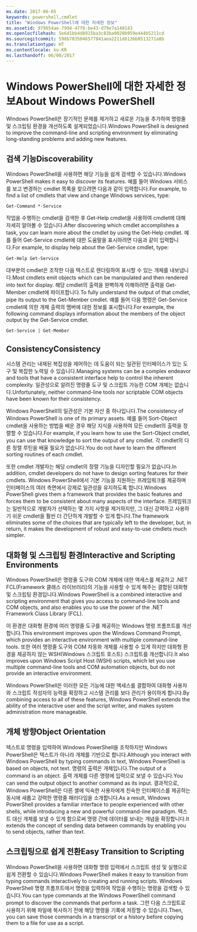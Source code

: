 ```yaml
---
ms.date: 2017-06-05
keywords: powershell,cmdlet
title: "Windows PowerShell에 대한 자세한 정보"
ms.assetid: 979654ae-7994-47f8-be43-d79e7a140143
ms.openlocfilehash: 5e6d1bb4d8915ba3c83ba0020b959e444b5211cd
ms.sourcegitcommit: 598b7835046577841aea2211d613bb8513271a8b
ms.translationtype: HT
ms.contentlocale: ko-KR
ms.lasthandoff: 06/08/2017
---
```

# <a name="about-windows-powershell"></a><span data-ttu-id="8fd87-103">Windows PowerShell에 대한 자세한 정보</span><span class="sxs-lookup"><span data-stu-id="8fd87-103">About Windows PowerShell</span></span>
<span data-ttu-id="8fd87-104">Windows PowerShell은 장기적인 문제를 제거하고 새로운 기능을 추가하여 명령줄 및 스크립팅 환경을 개선하도록 설계되었습니다.</span><span class="sxs-lookup"><span data-stu-id="8fd87-104">Windows PowerShell is designed to improve the command-line and scripting environment by eliminating long-standing problems and adding new features.</span></span>

## <a name="discoverability"></a><span data-ttu-id="8fd87-105">검색 기능</span><span class="sxs-lookup"><span data-stu-id="8fd87-105">Discoverability</span></span>
<span data-ttu-id="8fd87-106">Windows PowerShell을 사용하면 해당 기능을 쉽게 검색할 수 있습니다.</span><span class="sxs-lookup"><span data-stu-id="8fd87-106">Windows PowerShell makes it easy to discover its features.</span></span> <span data-ttu-id="8fd87-107">예를 들어 Windows 서비스를 보고 변경하는 cmdlet 목록을 찾으려면 다음과 같이 입력합니다.</span><span class="sxs-lookup"><span data-stu-id="8fd87-107">For example, to find a list of cmdlets that view and change Windows services, type:</span></span>

```
Get-Command *-Service
```

<span data-ttu-id="8fd87-108">작업을 수행하는 cmdlet을 검색한 후 Get-Help cmdlet을 사용하여 cmdlet에 대해 자세히 알아볼 수 있습니다.</span><span class="sxs-lookup"><span data-stu-id="8fd87-108">After discovering which cmdlet accomplishes a task, you can learn more about the cmdlet by using the Get-Help cmdlet.</span></span> <span data-ttu-id="8fd87-109">예를 들어 Get-Service cmdlet에 대한 도움말을 표시하려면 다음과 같이 입력합니다.</span><span class="sxs-lookup"><span data-stu-id="8fd87-109">For example, to display help about the Get-Service cmdlet, type:</span></span>

```
Get-Help Get-Service
```
<span data-ttu-id="8fd87-110">대부분의 cmdlet은 조작한 다음 텍스트로 렌더링하여 표시할 수 있는 개체를 내보냅니다.</span><span class="sxs-lookup"><span data-stu-id="8fd87-110">Most cmdlets emit objects which can be manipulated and then rendered into text for display.</span></span> <span data-ttu-id="8fd87-111">해당 cmdlet의 출력을 완벽하게 이해하려면 출력을 Get-Member cmdlet에 파이프합니다.</span><span class="sxs-lookup"><span data-stu-id="8fd87-111">To fully understand the output of that cmdlet, pipe its output to the Get-Member cmdlet.</span></span> <span data-ttu-id="8fd87-112">예를 들어 다음 명령은 Get-Service cmdlet에 의한 개체 출력의 멤버에 대한 정보를 표시합니다.</span><span class="sxs-lookup"><span data-stu-id="8fd87-112">For example, the following command displays information about the members of the object output by the Get-Service cmdlet.</span></span>

```
Get-Service | Get-Member
```

## <a name="consistency"></a><span data-ttu-id="8fd87-113">Consistency</span><span class="sxs-lookup"><span data-stu-id="8fd87-113">Consistency</span></span>
<span data-ttu-id="8fd87-114">시스템 관리는 내재된 복잡성을 제어하는 데 도움이 되는 일관된 인터페이스가 있는 도구 및 복잡한 노력일 수 있습니다.</span><span class="sxs-lookup"><span data-stu-id="8fd87-114">Managing systems can be a complex endeavor and tools that have a consistent interface help to control the inherent complexity.</span></span> <span data-ttu-id="8fd87-115">일관성으로 알려진 명령줄 도구 및 스크립트 가능한 COM 개체는 없습니다.</span><span class="sxs-lookup"><span data-stu-id="8fd87-115">Unfortunately, neither command-line tools nor scriptable COM objects have been known for their consistency.</span></span>

<span data-ttu-id="8fd87-116">Windows PowerShell의 일관성은 기본 자산 중 하나입니다.</span><span class="sxs-lookup"><span data-stu-id="8fd87-116">The consistency of Windows PowerShell is one of its primary assets.</span></span> <span data-ttu-id="8fd87-117">예를 들어 Sort-Object cmdlet을 사용하는 방법을 배운 경우 해당 지식을 사용하여 모든 cmdlet의 출력을 정렬할 수 있습니다.</span><span class="sxs-lookup"><span data-stu-id="8fd87-117">For example, if you learn how to use the Sort-Object cmdlet, you can use that knowledge to sort the output of any cmdlet.</span></span> <span data-ttu-id="8fd87-118">각 cmdlet의 다른 정렬 루틴을 배울 필요가 없습니다.</span><span class="sxs-lookup"><span data-stu-id="8fd87-118">You do not have to learn the different sorting routines of each cmdlet.</span></span>

<span data-ttu-id="8fd87-119">또한 cmdlet 개발자는 해당 cmdlet의 정렬 기능을 디자인할 필요가 없습니다.</span><span class="sxs-lookup"><span data-stu-id="8fd87-119">In addition, cmdlet developers do not have to design sorting features for their cmdlets.</span></span> <span data-ttu-id="8fd87-120">Windows PowerShell에서 기본 기능을 지원하는 프레임워크를 제공하며 인터페이스의 여러 측면에서 강제로 일관성을 유지하도록 합니다.</span><span class="sxs-lookup"><span data-stu-id="8fd87-120">Windows PowerShell gives them a framework that provides the basic features and forces them to be consistent about many aspects of the interface.</span></span> <span data-ttu-id="8fd87-121">프레임워크는 일반적으로 개발자가 선택하는 몇 가지 사항을 제거하지만, 그 대신 강력하고 사용하기 쉬운 cmdlet을 훨씬 더 간단하게 개발할 수 있게 합니다.</span><span class="sxs-lookup"><span data-stu-id="8fd87-121">The framework eliminates some of the choices that are typically left to the developer, but, in return, it makes the development of robust and easy-to-use cmdlets much simpler.</span></span>

## <a name="interactive-and-scripting-environments"></a><span data-ttu-id="8fd87-122">대화형 및 스크립팅 환경</span><span class="sxs-lookup"><span data-stu-id="8fd87-122">Interactive and Scripting Environments</span></span>
<span data-ttu-id="8fd87-123">Windows PowerShell은 명령줄 도구와 COM 개체에 대한 액세스를 제공하고 .NET FCL(Framework 클래스 라이브러리)의 기능을 사용할 수 있게 해주는 결합된 대화형 및 스크립팅 환경입니다.</span><span class="sxs-lookup"><span data-stu-id="8fd87-123">Windows PowerShell is a combined interactive and scripting environment that gives you access to command-line tools and COM objects, and also enables you to use the power of the .NET Framework Class Library (FCL).</span></span>

<span data-ttu-id="8fd87-124">이 환경은 대화형 환경에 여러 명령줄 도구를 제공하는 Windows 명령 프롬프트를 개선합니다.</span><span class="sxs-lookup"><span data-stu-id="8fd87-124">This environment improves upon the Windows Command Prompt, which provides an interactive environment with multiple command-line tools.</span></span> <span data-ttu-id="8fd87-125">또한 여러 명령줄 도구와 COM 자동화 개체를 사용할 수 있게 하지만 대화형 환경을 제공하지 않는 WSH(Windows 스크립트 호스트) 스크립트를 개선합니다.</span><span class="sxs-lookup"><span data-stu-id="8fd87-125">It also improves upon Windows Script Host (WSH) scripts, which let you use multiple command-line tools and COM automation objects, but do not provide an interactive environment.</span></span>

<span data-ttu-id="8fd87-126">Windows PowerShell은 이러한 모든 기능에 대한 액세스를 결합하여 대화형 사용자와 스크립트 작성자의 능력을 확장하고 시스템 관리를 보다 관리가 용이하게 합니다.</span><span class="sxs-lookup"><span data-stu-id="8fd87-126">By combining access to all of these features, Windows PowerShell extends the ability of the interactive user and the script writer, and makes system administration more manageable.</span></span>

## <a name="object-orientation"></a><span data-ttu-id="8fd87-127">개체 방향</span><span class="sxs-lookup"><span data-stu-id="8fd87-127">Object Orientation</span></span>
<span data-ttu-id="8fd87-128">텍스트로 명령을 입력하여 Windows PowerShell을 조작하지만 Windows PowerShell은 텍스트가 아니라 개체를 기반으로 합니다.</span><span class="sxs-lookup"><span data-stu-id="8fd87-128">Although you interact with Windows PowerShell by typing commands in text, Windows PowerShell is based on objects, not text.</span></span> <span data-ttu-id="8fd87-129">명령의 출력은 개체입니다.</span><span class="sxs-lookup"><span data-stu-id="8fd87-129">The output of a command is an object.</span></span> <span data-ttu-id="8fd87-130">출력 개체를 다른 명령에 입력으로 보낼 수 있습니다.</span><span class="sxs-lookup"><span data-stu-id="8fd87-130">You can send the output object to another command as its input.</span></span> <span data-ttu-id="8fd87-131">결과적으로, Windows PowerShell은 다른 셸에 익숙한 사용자에게 친숙한 인터페이스를 제공하는 동시에 새롭고 강력한 명령줄 패러다임을 소개합니다.</span><span class="sxs-lookup"><span data-stu-id="8fd87-131">As a result, Windows PowerShell provides a familiar interface to people experienced with other shells, while introducing a new and powerful command-line paradigm.</span></span> <span data-ttu-id="8fd87-132">텍스트 대신 개체를 보낼 수 있게 함으로써 명령 간에 데이터를 보내는 개념을 확장합니다.</span><span class="sxs-lookup"><span data-stu-id="8fd87-132">It extends the concept of sending data between commands by enabling you to send objects, rather than text.</span></span>

## <a name="easy-transition-to-scripting"></a><span data-ttu-id="8fd87-133">스크립팅으로 쉽게 전환</span><span class="sxs-lookup"><span data-stu-id="8fd87-133">Easy Transition to Scripting</span></span>
<span data-ttu-id="8fd87-134">Windows PowerShell을 사용하면 대화형 명령 입력에서 스크립트 생성 및 실행으로 쉽게 전환할 수 있습니다.</span><span class="sxs-lookup"><span data-stu-id="8fd87-134">Windows PowerShell makes it easy to transition from typing commands interactively to creating and running scripts.</span></span> <span data-ttu-id="8fd87-135">Windows PowerShell 명령 프롬프트에서 명령을 입력하여 작업을 수행하는 명령을 검색할 수 있습니다.</span><span class="sxs-lookup"><span data-stu-id="8fd87-135">You can type commands at the Windows PowerShell command prompt to discover the commands that perform a task.</span></span> <span data-ttu-id="8fd87-136">그런 다음 스크립트로 사용하기 위해 파일에 복사하기 전에 해당 명령을 기록에 저장할 수 있습니다.</span><span class="sxs-lookup"><span data-stu-id="8fd87-136">Then, you can save those commands in a transcript or a history before copying them to a file for use as a script.</span></span>

